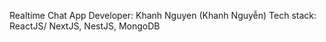Realtime Chat App
Developer: Khanh Nguyen (Khanh Nguyễn)
Tech stack: ReactJS/ NextJS, NestJS, MongoDB
